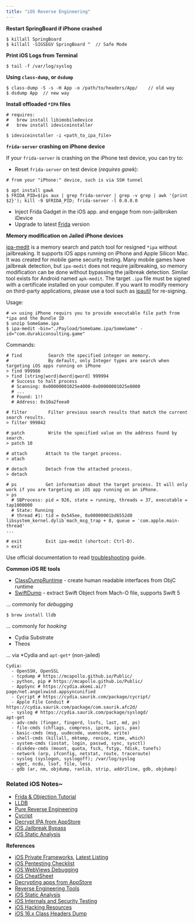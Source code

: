 ```yaml
---
title: "iOS Reverse Engineering"
---
```


**Restart SpringBoard if iPhone crashed**

```
$ killall SpringBoard
$ killall -SIGSEGV SpringBoard ^  // Safe Mode
```

**Print iOS Logs from Terminal**

```
$ tail -f /var/log/syslog
```

**Using `class-dump`, or `dsdump`**

```
$ class-dump -S -s -H App -o /path/to/headers/App/    // old way
$ dsdump App  // new way
```

**Install offloaded `*IPA` files**

```
# requires:
#   brew install libimobiledevice
#   brew install ideviceinstaller

$ ideviceinstaller -i <path_to_ipa_file>
```

**`frida-server` crashing on iPhone device**

If your `frida-server` is crashing on the iPhone test device, you can try to:

* Reset `frida-server` on test device (*requires gawk*):

```
# from your "iPhone:" device, such is via SSH tunnel

$ apt install gawk
$ FRIDA_PID=$(ps aux | grep frida-server | grep -v grep | awk '{print $2}'); kill -9 $FRIDA_PID; frida-server -l 0.0.0.0
```

* Inject Frida Gadget in the iOS app. and engage from non-jailbroken iDevice
* Upgrade to latest [Frida](https://frida.re) version

**Memory modification on Jailed iPhone devices**

[ipa-medit](https://github.com/aktsk/ipa-medit) is a memory search and patch tool for resigned `*ipa` without jailbreaking. It supports iOS apps running on iPhone and Apple Silicon Mac. It was created for mobile game security testing. Many mobile games have jailbreak detection, but `ipa-medit` does not require jailbreaking, so memory modification can be done without bypassing the jailbreak detection. Similar tool exists for Android named `apk-medit`. The target `.ipa` file must be signed with a certificate installed on your computer. If you want to modify memory on third-party applications, please use a tool such as [ipautil](https://github.com/aktsk/ipautil) for re-signing.

Usage:

```
# => using iPhone requirs you to provide executable file path from *ipa and the Bundle ID
$ unzip SomeGame.ipa
$ ipa-medit -bin="./Payload/SomeGame.ipa/SomeGame" -id="com.durakiconsulting.game"
```

Commands:

```
# find          Search the specified integer on memory.
#               By default, only Integer types are search when targeting iOS apps running on iPhone
> find 999986
> find [string|word|dword|qword] 999994
  # Success to halt process
  # Scanning: 0x00000001025e4000-0x00000001025e8000
  # ...
  # Found: 1!!
  # Address: 0x10a2feea0

# filter        Filter previous search results that match the current search results.
> filter 999842

# patch         Write the specified value on the address found by search.
> patch 10

# attach       Attach to the target process.
> atach

# detach       Detach from the attached process.
> detach

# ps           Get information about the target process. It will only work if you are targeting an iOS app running on an iPhone.
> ps
  # SBProcess: pid = 926, state = running, threads = 37, executable = tap1000000
  # State: Running
  # thread #1: tid = 0x545ee, 0x00000001bd6552d0 libsystem_kernel.dylib`mach_msg_trap + 8, queue = 'com.apple.main-thread'
...

# exit         Exit ipa-medit (shortcut: Ctrl-D).
> exit
```

Use official documentation to read [troubleshooting](https://github.com/aktsk/ipa-medit#trouble-shooting) guide.

**Common iOS RE tools**

* [ClassDumpRuntime](https://github.com/leptos-null/ClassDumpRuntime) - create human readable interfaces from ObjC runtime
* [SwiftDump](https://github.com/neil-wu/SwiftDump) - extract Swift Object from Mach-O file, supports Swift 5

... commonly for *debugging*

```
$ brew install lldb
```

... commonly for *hooking*

* Cydia Substrate
* Theos

... via *Cydia and `apt-get*` (non-jailed)

```
Cydia:
  - OpenSSH, OpenSSL
  - tcpdump # https://mcapollo.github.io/Public/
  - python, pip # https://mcapollo.github.io/Public/
  - AppSync # https://cydia.akemi.ai/?page/net.angelxwind.appsyncunified
  - Cycript # https://cydia.saurik.com/package/cycript/
  - Apple File Conduit # https://cydia.saurik.com/package/com.saurik.afc2d/
  - syslog # https://cydia.saurik.com/package/syslogd/
apt-get
  - adv-cmds (finger, fingerd, lsvfs, last, md, ps)
  - file-cmds (chflags, compress, ipcrm, ipcs, pax)
  - basic-cmds (msg, uudecode, uuencode, write)
  - shell-cmds (killall, mktemp, renice, time, which)
  - system-cmds (iostat, login, passwd, sync, sysctl)
  - diskdev-cmds (mount, quota, fsck, fstyp, fdisk, tunefs)
  - network (arp, ifconfig, netstat, route, traceroute)
  - syslog (syslogon, syslogoff); /var/log/syslog
  - wget, ncdu, lsof, file, less
  - gdb (ar, nm, objdump, ranlib, strip, addr2line, gdb, objdump)
```

### Related iOS Notes~

* [Frida & Objection Tutorial](/frida-objection-tutorial#ios-tutorial)
* [LLDB](/lldb)
* [Pure Reverse Engineering](/pure-reverse-engineering)
* [Cycript](/cycript)
* [Decrypt IPA from AppStore](/decrypt-ipa-from-appstore)
* [iOS Jailbreak Bypass](/jailbreak-bypass)
* [iOS Static Analysis](/ios-static-analysis)

**References**

* [iOS Private Frameworks](https://www.theiphonewiki.com/wiki//System/Library/PrivateFrameworks), [Latest Listing](https://developer.limneos.net/?ios=14.4)
* [iOS Pentesting Checklist](https://book.hacktricks.xyz/mobile-pentesting/ios-pentesting-checklist)
* [iOS WebViews Debugging](https://book.hacktricks.xyz/mobile-pentesting/ios-pentesting/ios-webviews)
* [iOS CheatSheet](https://owasp.org/www-pdf-archive/OWASPIreland-Limerick-Day_20131031_iOSCheatSheet-OanaCornea.pdf)
* [Decrypting apps from AppStore](https://kov4l3nko.github.io/blog/2016-03-01-decrypting-apps-from-appstore/)
* [Reverse Engineering Tools](https://iphonedevwiki.net/index.php/Reverse_Engineering_Tools)
* [iOS Static Analysis](https://trelis24.github.io/2018/03/27/Pentesting-iOS-Static/)
* [iOS Internals and Security Testing](https://github.com/vadimszzz/iOS-Internals-and-Security-Testing)
* [iOS Hacking Resources](https://github.com/Siguza/ios-resources)
* [iOS 16.x Class Headers Dump](https://headers.cynder.me/index.php?sdk=ios/16.0)
